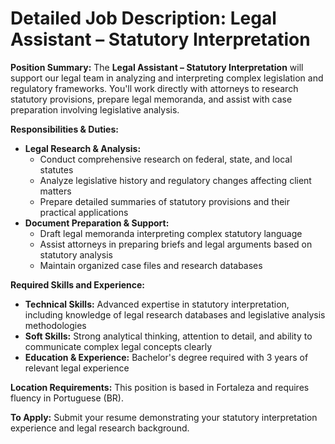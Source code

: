 # Detailed Job Description: Legal Assistant – Statutory Interpretation

**Position Summary:**
The **Legal Assistant – Statutory Interpretation** will support our legal team in analyzing and interpreting complex legislation and regulatory frameworks. You'll work directly with attorneys to research statutory provisions, prepare legal memoranda, and assist with case preparation involving legislative analysis.

**Responsibilities & Duties:**
- **Legal Research & Analysis:** 
  - Conduct comprehensive research on federal, state, and local statutes
  - Analyze legislative history and regulatory changes affecting client matters
  - Prepare detailed summaries of statutory provisions and their practical applications
- **Document Preparation & Support:**
  - Draft legal memoranda interpreting complex statutory language
  - Assist attorneys in preparing briefs and legal arguments based on statutory analysis
  - Maintain organized case files and research databases

**Required Skills and Experience:**
- **Technical Skills:** Advanced expertise in statutory interpretation, including knowledge of legal research databases and legislative analysis methodologies
- **Soft Skills:** Strong analytical thinking, attention to detail, and ability to communicate complex legal concepts clearly
- **Education & Experience:** Bachelor's degree required with 3 years of relevant legal experience

**Location Requirements:**
This position is based in Fortaleza and requires fluency in Portuguese (BR).

**To Apply:**
Submit your resume demonstrating your statutory interpretation experience and legal research background.